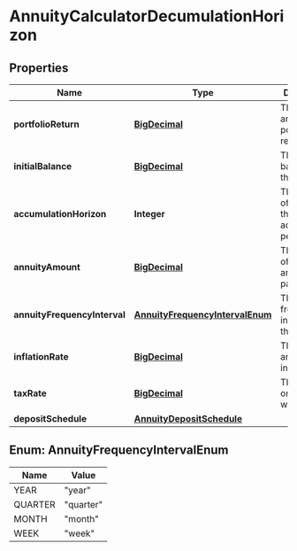 
# AnnuityCalculatorDecumulationHorizon

## Properties
Name | Type | Description | Notes
------------ | ------------- | ------------- | -------------
**portfolioReturn** | [**BigDecimal**](BigDecimal.md) | The annualized portfolio return | 
**initialBalance** | [**BigDecimal**](BigDecimal.md) | The initial balance of the account | 
**accumulationHorizon** | **Integer** | The number of years in the accumulation period | 
**annuityAmount** | [**BigDecimal**](BigDecimal.md) | The amount of the annuity payments | 
**annuityFrequencyInterval** | [**AnnuityFrequencyIntervalEnum**](#AnnuityFrequencyIntervalEnum) | The frequency interval of the annuity |  [optional]
**inflationRate** | [**BigDecimal**](BigDecimal.md) | The annualized inflation rate |  [optional]
**taxRate** | [**BigDecimal**](BigDecimal.md) | The tax rate on withdrawals |  [optional]
**depositSchedule** | [**AnnuityDepositSchedule**](AnnuityDepositSchedule.md) |  |  [optional]


<a name="AnnuityFrequencyIntervalEnum"></a>
## Enum: AnnuityFrequencyIntervalEnum
Name | Value
---- | -----
YEAR | &quot;year&quot;
QUARTER | &quot;quarter&quot;
MONTH | &quot;month&quot;
WEEK | &quot;week&quot;



